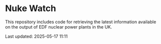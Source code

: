 # Nuke Watch

This repository includes code for retrieving the latest information available on the output of EDF nuclear power plants in the UK.

Last updated: 2025-05-17 11:11